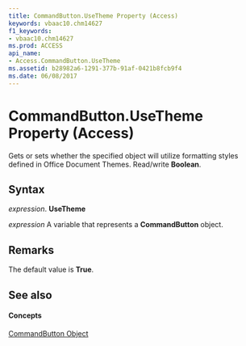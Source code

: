 ```yaml
---
title: CommandButton.UseTheme Property (Access)
keywords: vbaac10.chm14627
f1_keywords:
- vbaac10.chm14627
ms.prod: ACCESS
api_name:
- Access.CommandButton.UseTheme
ms.assetid: b28982a6-1291-377b-91af-0421b8fcb9f4
ms.date: 06/08/2017
---
```



# CommandButton.UseTheme Property (Access)

Gets or sets whether the specified object will utilize formatting styles defined in Office Document Themes. Read/write  **Boolean**.


## Syntax

 _expression_. **UseTheme**

 _expression_ A variable that represents a **CommandButton** object.


## Remarks

The default value is  **True**.


## See also


#### Concepts


[CommandButton Object](commandbutton-object-access.md)

